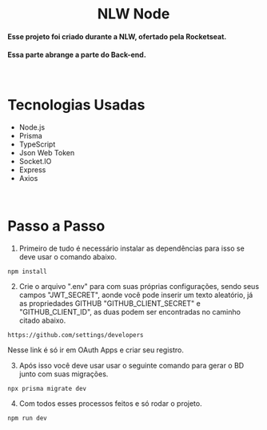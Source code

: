 # <center>NLW Node</center>

#### Esse projeto foi criado durante a NLW, ofertado pela Rocketseat.

#### Essa parte abrange a parte do Back-end.

<br>

# Tecnologias Usadas

- Node.js
- Prisma
- TypeScript
- Json Web Token
- Socket.IO
- Express
- Axios

<br>

# Passo a Passo

1. Primeiro de tudo é necessário instalar as dependências para isso se deve usar o comando abaixo.

```
npm install
```

2. Crie o arquivo ".env" para com suas próprias configurações, sendo seus campos "JWT_SECRET", aonde você pode inserir um texto aleatório, já as propriedades GITHUB "GITHUB_CLIENT_SECRET" e "GITHUB_CLIENT_ID", as duas podem ser encontradas no caminho citado abaixo.

```
https://github.com/settings/developers
```
Nesse link é só ir em OAuth Apps e criar seu registro.


3. Após isso você deve usar usar o seguinte comando para gerar o BD junto com suas migrações.

```
npx prisma migrate dev
```

4. Com todos esses processos feitos e só rodar o projeto.

```
npm run dev
```
